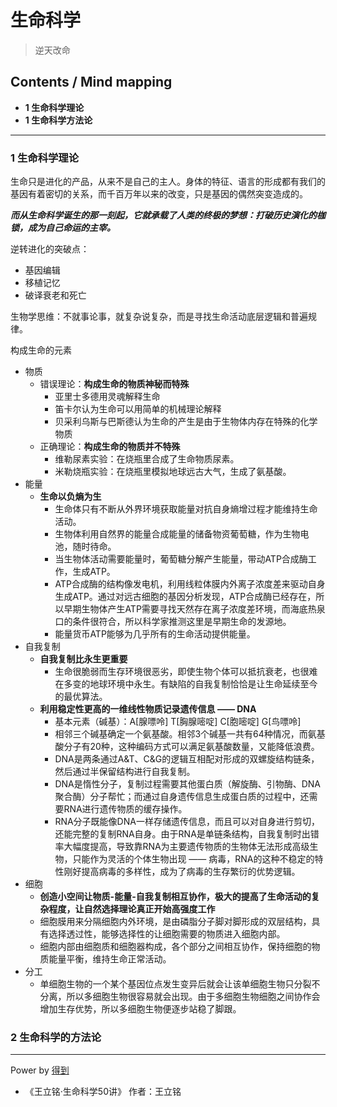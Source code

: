 # 生命科学
> 逆天改命

## Contents / Mind mapping
- **1 生命科学理论**
- **1 生命科学方法论**

---

### 1 生命科学理论

生命只是进化的产品，从来不是自己的主人。身体的特征、语言的形成都有我们的基因有着密切的关系，而千百万年以来的改变，只是基因的偶然突变造成的。

***而从生命科学诞生的那一刻起，它就承载了人类的终极的梦想：打破历史演化的枷锁，成为自己命运的主宰。***

逆转进化的突破点：  
- 基因编辑  
- 移植记忆  
- 破译衰老和死亡

生物学思维：不就事论事，就复杂说复杂，而是寻找生命活动底层逻辑和普遍规律。

构成生命的元素

- 物质
  - 错误理论：**构成生命的物质神秘而特殊**
    - 亚里士多德用灵魂解释生命
    - 笛卡尔认为生命可以用简单的机械理论解释
    - 贝采利乌斯与巴斯德认为生命的产生是由于生物体内存在特殊的化学物质
  - 正确理论：**构成生命的物质并不特殊**
    - 维勒尿素实验：在烧瓶里合成了生命物质尿素。
    - 米勒烧瓶实验：在烧瓶里模拟地球远古大气，生成了氨基酸。
- 能量
  - **生命以负熵为生**
    - 生命体只有不断从外界环境获取能量对抗自身熵增过程才能维持生命活动。
    - 生物体利用自然界的能量合成能量的储备物资葡萄糖，作为生物电池，随时待命。
    - 当生物体活动需要能量时，葡萄糖分解产生能量，带动ATP合成酶工作，生成ATP。
    - ATP合成酶的结构像发电机，利用线粒体膜内外离子浓度差来驱动自身生成ATP。通过对远古细胞的基因分析发现，ATP合成酶已经存在，所以早期生物体产生ATP需要寻找天然存在离子浓度差环境，而海底热泉口的条件很符合，所以科学家推测这里是早期生命的发源地。
    - 能量货币ATP能够为几乎所有的生命活动提供能量。
- 自我复制
  - **自我复制比永生更重要**
    - 生命很脆弱而生存环境很恶劣，即使生物个体可以抵抗衰老，也很难在多变的地球环境中永生。有缺陷的自我复制恰恰是让生命延续至今的最优算法。
  - **利用稳定性更高的一维线性物质记录遗传信息 —— DNA**
    - 基本元素（碱基）：A[腺嘌呤] T[胸腺嘧啶] C[胞嘧啶] G[鸟嘌呤]
    - 相邻三个碱基确定一个氨基酸。相邻3个碱基一共有64种情况，而氨基酸分子有20种，这种编码方式可以满足氨基酸数量，又能降低浪费。
    - DNA是两条通过A&T、C&G的逻辑互相配对形成的双螺旋结构链条，然后通过半保留结构进行自我复制。
    - DNA是惰性分子，复制过程需要其他蛋白质（解旋酶、引物酶、DNA聚合酶）分子帮忙；而通过自身遗传信息生成蛋白质的过程中，还需要RNA进行遗传物质的缓存操作。
    - RNA分子既能像DNA一样存储遗传信息，而且可以对自身进行剪切，还能完整的复制RNA自身。由于RNA是单链条结构，自我复制时出错率大幅度提高，导致靠RNA为主要遗传物质的生物体无法形成高级生物，只能作为灵活的个体生物出现 ——  病毒，RNA的这种不稳定的特性刚好提高病毒的多样性，成为了病毒的生存繁衍的优势逻辑。
- 细胞
  - **创造小空间让物质-能量-自我复制相互协作，极大的提高了生命活动的复杂程度，让自然选择理论真正开始高强度工作**
  - 细胞膜用来分隔细胞内外环境，是由磷脂分子脚对脚形成的双层结构，具有选择透过性，能够选择性的让细胞需要的物质进入细胞内部。
  - 细胞内部由细胞质和细胞器构成，各个部分之间相互协作，保持细胞的物质能量平衡，维持生命正常活动。
- 分工
  - 单细胞生物的一个某个基因位点发生变异后就会让该单细胞生物只分裂不分离，所以多细胞生物很容易就会出现。由于多细胞生物细胞之间协作会增加生存优势，所以多细胞生物便逐步站稳了脚跟。



### 2 生命科学的方法论

---
Power by [得到](https://igetget.com)
- 《王立铭·生命科学50讲》 作者：王立铭
